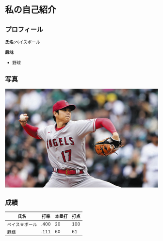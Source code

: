 # 私の自己紹介

## プロフィール
**氏名**:ベイスボール

**趣味**
- 野球

## 写真
![ohtani](img.jpg)

## 成績
|氏名|打率|本塁打|打点|
|--|--|--|--|
|ベイス☆ボール|.400|20|100|
|豚様|.111|60|61|
